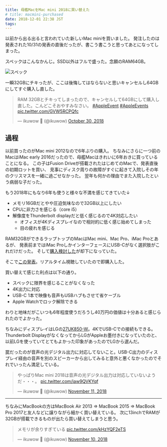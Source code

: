 ```yaml
---
title: 母艦MacをMac mini 2018に買い替えた
# title: macmini-purchased
date: 2018-12-01 22:38 JST
tags:
---
```


以前から出る出ると言われていた新しいMac miniを買いました。
発注したのは発表された10/31の発表の直後だったが、書こう書こうと思ってあとになってしまった。

スペックはこんなかんじ。SSD以外はフルで盛った。念願のRAM64GB。

![スペック](/img/2018-12-01_new_macmini_spec.png)

一瞬32GBにチキったが、ここは後悔してはならないと思いキャンセルし64GBにしてすぐ購入し直した。

<blockquote class="twitter-tweet" data-conversation="none" data-lang="en"><p lang="ja" dir="ltr">RAM 32GBとチキってしまったので、キャンセルして64GBにして購入し直した。こんどこそおやすみなさい。 <a href="https://twitter.com/hashtag/AppleEvent?src=hash&amp;ref_src=twsrc%5Etfw">#AppleEvent</a> <a href="https://twitter.com/hashtag/AppleEvents?src=hash&amp;ref_src=twsrc%5Etfw">#AppleEvents</a> <a href="https://t.co/GVW5RCPQfc">pic.twitter.com/GVW5RCPQfc</a></p>&mdash; ikuwow  (@ikuwow) <a href="https://twitter.com/ikuwow/status/1057299533900607488?ref_src=twsrc%5Etfw">October 30, 2018</a></blockquote> <script async src="https://platform.twitter.com/widgets.js" charset="utf-8"></script>

## 過程

以前買ったのがMac mini 2012なので6年ぶりの購入。
ちなみにさらに一つ前のMacはiMac early 2016だったので、母艦Macはきれいに6年おきに買っていることになる。
この子はFusion Driveが搭載されたはじめてのMacで、発表直後の初期ロットを買い、
見事にディスク周りの故障がすぐに起きて入院しその年のクリスマスを一緒に過ごせなかった。
翌年も何かの理由でまた入院したという病弱な子だった。

もう2018年にもなり6年も使うと様々な不満を感じてきていた↓

* メモリ16GBだとやや圧迫気味なので32GB以上にしたい
* CPUに非力さを感じる（core i5）
* 解像度をThunderbolt displayだと低く感じるので4K対応したい
    * オフィスが4Kディスプレイなので相対的に低く感じ始めてしまった
    * 目の疲れを感じる

RAM32GBができるラップトップのMacはMac mini、Mac Pro、iMac Proとあるが、
発表前まではiMac ProしかインターフェースにUSB-Cがなく選択肢がこれだけだった。
そして[購入検討した](/entry/imac-purchase-consideration/)が却下になっていた。

そこで[この発表](https://www.apple.com/jp/apple-events/october-2018/)。リアルタイム視聴していたので即購入した。

買い替えて感じた利点は以下の通り。

* スペックに限界を感じることがなくなった
* 4K出力に対応
* USB-C 1本で映像も音声もUSBハブもさせて省ケーブル
* Apple Watchでロック解除できる

わりと地味だがこいつも6年程度使うだろうし40万円の価値は十分あると感じられたのでよかった。

ちなみにディスプレイはLGの[27UK850-W](https://www.lg.com/jp/monitor/lg-27UK850-W)。4KでUSB-Cでの接続もできる。
Thunderbolt DisplayがなくなってからLGがAppleお墨付きになっていたのと、以前LGを使っていてとてもよかった印象があったのでLGから選んだ。

罠だったのが音声の光デジタル出力に対応してないこと。USB-C出力のディスプレイ経由の音声を別のスピーカーから出してみると意外と悪くなかったのでそれでいったん満足している。

<blockquote class="twitter-tweet" data-lang="en"><p lang="ja" dir="ltr">やっぱりMac mini 2018は音声の光デジタル出力は対応していないようだ・・・。 <a href="https://t.co/iaw9QVKYqf">pic.twitter.com/iaw9QVKYqf</a></p>&mdash; ikuwow  (@ikuwow) <a href="https://twitter.com/ikuwow/status/1061621071110012928?ref_src=twsrc%5Etfw">November 11, 2018</a></blockquote> <script async src="https://platform.twitter.com/widgets.js" charset="utf-8"></script>

---

ちなみにMacBookの方はMacBook Air 2013 => MacBook 2015 => MacBook Pro 2017と友人などに譲りながら細かく買い替えている。
次に13inchでRAMが32GBが搭載できるものが出たら買い替えてしまうと思う。

<blockquote class="twitter-tweet" data-lang="en"><p lang="ja" dir="ltr">メモリが余りすぎている <a href="https://t.co/kHzYQF2eTS">pic.twitter.com/kHzYQF2eTS</a></p>&mdash; ikuwow  (@ikuwow) <a href="https://twitter.com/ikuwow/status/1061107695275532289?ref_src=twsrc%5Etfw">November 10, 2018</a></blockquote> <script async src="https://platform.twitter.com/widgets.js" charset="utf-8"></script>
